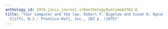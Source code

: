 ```yaml
---
anthology_id: 1976.jasis_journal-ir0anthology0volumeA27A2.8
title: 'Your computer and the law. Robert P. Bigelow and Susan H. Nycum. Englewood
  Cliffs, N.J.: Prentice-Hall, Inc., 283 p. (1975)'
---
```


